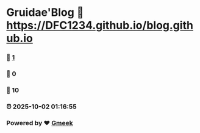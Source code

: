 # Gruidae'Blog :link: https://DFC1234.github.io/blog.github.io 
### :page_facing_up: [1](https://DFC1234.github.io/blog.github.io/tag.html) 
### :speech_balloon: 0 
### :hibiscus: 10 
### :alarm_clock: 2025-10-02 01:16:55 
### Powered by :heart: [Gmeek](https://github.com/Meekdai/Gmeek)
